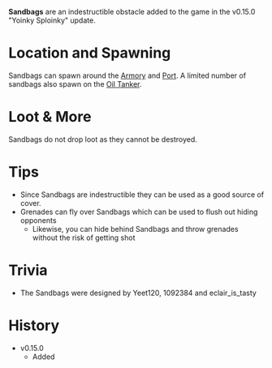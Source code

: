 **Sandbags** are an indestructible obstacle added to the game in the v0.15.0 "Yoinky Sploinky"
update.

# Location and Spawning
Sandbags can spawn around the [Armory](/buildings/armory) and [Port](/buildings/port). A limited
number of sandbags also spawn on the [Oil Tanker](/obstacles/oil_tanker_ship).

# Loot & More
Sandbags do not drop loot as they cannot be destroyed.

# Tips
- Since Sandbags are indestructible they can be used as a good source of cover.
- Grenades can fly over Sandbags which can be used to flush out hiding opponents
  - Likewise, you can hide behind Sandbags and throw grenades without the risk of getting shot

# Trivia
- The Sandbags were designed by Yeet120, 1092384 and eclair_is_tasty

# History
- v0.15.0
  - Added